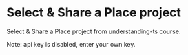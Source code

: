 # Select & Share a Place project

Select & Share a Place project from understanding-ts course.

Note: api key is disabled, enter your own key.
